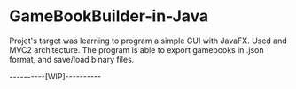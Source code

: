 # GameBookBuilder-in-Java
Projet's target was learning to program a simple GUI with JavaFX. Used and MVC2 architecture. The program is able to export gamebooks in .json format, and save/load binary files.


----------[WIP]----------
